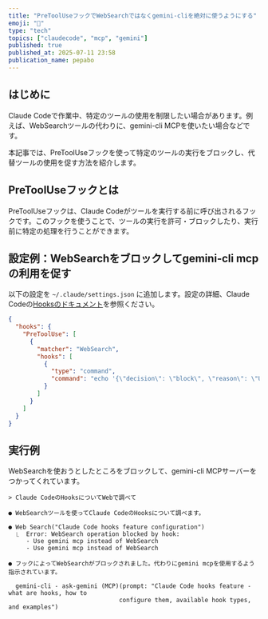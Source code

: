 ```yaml
---
title: "PreToolUseフックでWebSearchではなくgemini-cliを絶対に使うようにする"
emoji: "🚫"
type: "tech"
topics: ["claudecode", "mcp", "gemini"]
published: true
published_at: 2025-07-11 23:58
publication_name: pepabo
---
```


## はじめに

Claude Codeで作業中、特定のツールの使用を制限したい場合があります。例えば、WebSearchツールの代わりに、gemini-cli MCPを使いたい場合などです。

本記事では、PreToolUseフックを使って特定のツールの実行をブロックし、代替ツールの使用を促す方法を紹介します。

## PreToolUseフックとは

PreToolUseフックは、Claude Codeがツールを実行する前に呼び出されるフックです。このフックを使うことで、ツールの実行を許可・ブロックしたり、実行前に特定の処理を行うことができます。

## 設定例：WebSearchをブロックしてgemini-cli mcpの利用を促す

以下の設定を `~/.claude/settings.json` に追加します。設定の詳細、Claude Codeの[Hooksのドキュメント](https://docs.anthropic.com/ja/docs/claude-code/hooks)を参照ください。

```json:~/.claude/settings.json
{
  "hooks": {
    "PreToolUse": [
      {
        "matcher": "WebSearch",
        "hooks": [
          {
            "type": "command",
            "command": "echo '{\"decision\": \"block\", \"reason\": \"Use gemini mcp instead of WebSearch\"}'"
          }
        ]
      }
    ]
  }
}
```

## 実行例

WebSearchを使おうとしたところをブロックして、gemini-cli MCPサーバーをつかってくれています。

```
> Claude CodeのHooksについてWebで調べて

● WebSearchツールを使ってClaude CodeのHooksについて調べます。

● Web Search("Claude Code hooks feature configuration")
  ⎿  Error: WebSearch operation blocked by hook:
     - Use gemini mcp instead of WebSearch
     - Use gemini mcp instead of WebSearch

● フックによってWebSearchがブロックされました。代わりにgemini mcpを使用するよう指示されています。

  gemini-cli - ask-gemini (MCP)(prompt: "Claude Code hooks feature - what are hooks, how to
                               configure them, available hook types, and examples")
```

